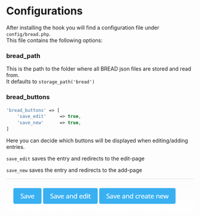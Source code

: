 # Configurations

After installing the hook you will find a configuration file under `config/bread.php`.  
This file contains the following options:

### bread\_path

This is the path to the folder where all BREAD json files are stored and read from.  
It defaults to `storage_path('bread')`

### bread\_buttons

```php
'bread_buttons' => [
    'save_edit'     => true,
    'save_new'      => true,
]
```

Here you can decide which buttons will be displayed when editing/adding entries.

`save_edit` saves the entry and redirects to the edit-page

`save_new` saves the entry and redirects to the add-page

![](../.gitbook/assets/bread_buttons.PNG)

